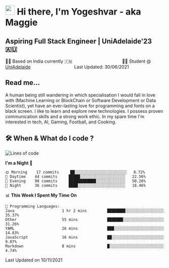 <h1><img src="https://emojis.slackmojis.com/emojis/images/1531849430/4246/blob-sunglasses.gif?1531849430" width="30"/> Hi there, I'm Yogeshvar - aka Maggie</h1>

## Aspiring Full Stack Engineer | UniAdelaide'23 🇦🇺  
🏂🏻  Based on India currently 🇮🇳 &nbsp;&nbsp;&nbsp;&nbsp;&nbsp;&nbsp;&nbsp;&nbsp;&nbsp;&nbsp;&nbsp;&nbsp;&nbsp;&nbsp;&nbsp;&nbsp;&nbsp;&nbsp;&nbsp;&nbsp;&nbsp;&nbsp;&nbsp;&nbsp;&nbsp;&nbsp;&nbsp;&nbsp;&nbsp;&nbsp;&nbsp;&nbsp;&nbsp;&nbsp;&nbsp;&nbsp;&nbsp;&nbsp;&nbsp;👨‍💻 Student @ [UniAdelaide](https://www.adelaide.edu.au)   &nbsp;&nbsp;&nbsp;&nbsp;&nbsp;&nbsp;&nbsp;&nbsp;&nbsp;&nbsp;&nbsp;&nbsp;&nbsp;&nbsp;&nbsp;&nbsp;&nbsp;&nbsp;&nbsp;&nbsp;&nbsp;&nbsp;&nbsp;&nbsp;&nbsp;&nbsp;&nbsp;&nbsp;&nbsp;&nbsp;&nbsp;&nbsp; &nbsp;Last Updated: 30/06/2021

## Read me...

A human being still wandering in which specialisation I would fall in love with (Machine Learning or BlockChain or Software Development or Data Scientist), yet have an ever-lasting love for programming and fonts on a black screen. I like to learn and explore new technologies. I possess proven communication skills and a strong work ethic. In my spare time I'm interested in tech, AI, Gaming, Football, and Cooking.

## 🛠 When & What do I code ?  

<!--START_SECTION:waka-->
![Lines of code](https://img.shields.io/badge/From%20Hello%20World%20I%27ve%20Written-110387%20lines%20of%20code-blue)

**I'm a Night 🦉** 

```text
🌞 Morning    17 commits     ██░░░░░░░░░░░░░░░░░░░░░░░   8.72% 
🌆 Daytime    44 commits     █████░░░░░░░░░░░░░░░░░░░░   22.56% 
🌃 Evening    98 commits     ████████████░░░░░░░░░░░░░   50.26% 
🌙 Night      36 commits     ████░░░░░░░░░░░░░░░░░░░░░   18.46%

```


📊 **This Week I Spent My Time On** 

```text
💬 Programming Languages: 
Java                     1 hr 2 mins         ████████░░░░░░░░░░░░░░░░░   35.37% 
Other                    55 mins             ███████░░░░░░░░░░░░░░░░░░   31.26% 
YAML                     26 mins             ███░░░░░░░░░░░░░░░░░░░░░░   14.83% 
JavaScript               16 mins             ██░░░░░░░░░░░░░░░░░░░░░░░   9.07% 
Markdown                 8 mins              █░░░░░░░░░░░░░░░░░░░░░░░░   4.74%

```


 Last Updated on 10/11/2021
<!--END_SECTION:waka-->
